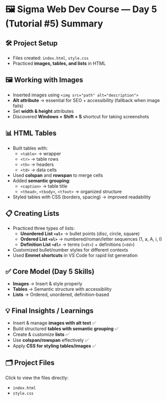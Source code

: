 # 🖼️ Sigma Web Dev Course — Day 5 (Tutorial #5) Summary

## 🛠 Project Setup
- Files created: `index.html`, `style.css`  
- Practiced **images, tables, and lists** in HTML  

## 🖼️ Working with Images
- Inserted images using `<img src="path" alt="description">`  
- **Alt attribute** → essential for SEO + accessibility (fallback when image fails)  
- Set **width & height** attributes  
- Discovered **Windows + Shift + S** shortcut for taking screenshots  

## 📊 HTML Tables
- Built tables with:  
  - `<table>` → wrapper  
  - `<tr>` → table rows  
  - `<th>` → headers  
  - `<td>` → data cells  
- Used **colspan** and **rowspan** to merge cells  
- Added **semantic grouping**:  
  - `<caption>` → table title  
  - `<thead>`, `<tbody>`, `<tfoot>` → organized structure  
- Styled tables with CSS (borders, spacing) → improved readability  

## 📋 Creating Lists
- Practiced three types of lists:  
  - **Unordered List `<ul>`** → bullet points (disc, circle, square)  
  - **Ordered List `<ol>`** → numbered/roman/letter sequences (1, a, A, i, I)  
  - **Definition List `<dl>`** → terms (`<dt>`) + definitions (`<dd>`)  
- Customized bullet/number styles for different contexts  
- Used **Emmet shortcuts** in VS Code for rapid list generation  

## ✅ Core Model (Day 5 Skills)
- **Images** → Insert & style properly  
- **Tables** → Semantic structure with accessibility  
- **Lists** → Ordered, unordered, definition-based  

## 💡 Final Insights / Learnings
- Insert & manage **images with alt text** ✅  
- Build structured **tables with semantic grouping** ✅  
- Create & customize **lists** ✅  
- Use **colspan/rowspan** effectively ✅  
- Apply **CSS for styling tables/images** ✅  

## 🗂 Project Files
Click to view the files directly:  
- `index.html`  
- `style.css`  
